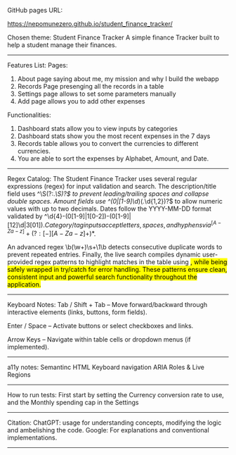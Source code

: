 GitHub pages URL:

https://nepomunezero.github.io/student_finance_tracker/


Chosen theme: Student Finance Tracker
A simple finance Tracker built to help a student manage their finances.
***********************************************************************



Features List:
Pages:
1. About page saying about me, my mission and why I build the webapp
2. Records Page presenging all the records in a table
3. Settings page allows to set some parameters manually
4. Add page allows you to add other expenses

Functionalities:
1. Dashboard stats allow you to view inputs by categories
2. Dashboard stats show you the most recent expenses in the 7 days
3. Records table allows you to convert the currencies to different currencies.
4. You are able to sort the expenses by Alphabet, Amount, and Date.
************************************************************************


Regex Catalog:
The Student Finance Tracker uses several regular expressions (regex) for input validation and search. The description/title field uses ^\S(?:.*\S)?$ to prevent leading/trailing spaces and collapse double spaces. Amount fields use ^(0|[1-9]\d*)(\.\d{1,2})?$ to allow numeric values with up to two decimals. Dates follow the YYYY-MM-DD format validated by ^\d{4}-(0[1-9]|1[0-2])-(0[1-9]|[12]\d|3[01])$. Category/tag inputs accept letters, spaces, and hyphens via ^[A-Za-z]+(?:[ -][A-Za-z]+)*$.

An advanced regex \b(\w+)\s+\1\b detects consecutive duplicate words to prevent repeated entries. Finally, the live search compiles dynamic user-provided regex patterns to highlight matches in the table using <mark>, while being safely wrapped in try/catch for error handling. These patterns ensure clean, consistent input and powerful search functionality throughout the application.
************************************************************************



Keyboard Notes:
Tab / Shift + Tab – Move forward/backward through interactive elements (links, buttons, form fields).

Enter / Space – Activate buttons or select checkboxes and links.

Arrow Keys – Navigate within table cells or dropdown menus (if implemented).
************************************************************************



a11y notes:
Semantinc HTML
Keyboard navigation
ARIA Roles & Live Regions
***********************************************************************



How to run tests: 
First start by setting the Currency conversion rate to use, and the Monthly spending cap in the Settings
********************************************************************************************************


Citation:
ChatGPT: usage for understanding concepts, modifying the logic and ambelishing the code.
Google: For explanations and conventional implementations.
********************************************************************************************************